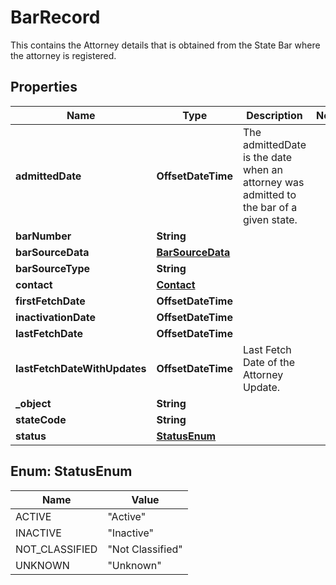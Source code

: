

# BarRecord

This contains the Attorney details that is obtained from the State Bar where the attorney is registered.

## Properties

| Name | Type | Description | Notes |
|------------ | ------------- | ------------- | -------------|
|**admittedDate** | **OffsetDateTime** | The admittedDate is the date when an attorney was admitted to the bar of a given state. |  |
|**barNumber** | **String** |  |  |
|**barSourceData** | [**BarSourceData**](BarSourceData.md) |  |  |
|**barSourceType** | **String** |  |  |
|**contact** | [**Contact**](Contact.md) |  |  |
|**firstFetchDate** | **OffsetDateTime** |  |  |
|**inactivationDate** | **OffsetDateTime** |  |  |
|**lastFetchDate** | **OffsetDateTime** |  |  |
|**lastFetchDateWithUpdates** | **OffsetDateTime** | Last Fetch Date of the Attorney Update. |  |
|**_object** | **String** |  |  |
|**stateCode** | **String** |  |  |
|**status** | [**StatusEnum**](#StatusEnum) |  |  |



## Enum: StatusEnum

| Name | Value |
|---- | -----|
| ACTIVE | &quot;Active&quot; |
| INACTIVE | &quot;Inactive&quot; |
| NOT_CLASSIFIED | &quot;Not Classified&quot; |
| UNKNOWN | &quot;Unknown&quot; |



